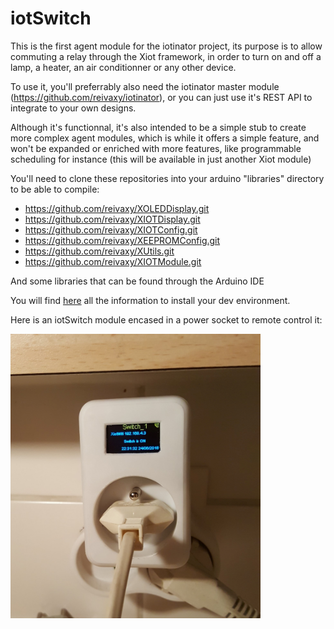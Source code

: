 # iotSwitch

This is the first agent module for the iotinator project, its purpose is to allow commuting a relay through the Xiot framework, in order to turn on and off a lamp, a heater, an air conditionner or any other device.

To use it, you'll preferrably also need the iotinator master module (https://github.com/reivaxy/iotinator), or you can just use it's REST API to integrate to your own designs.

Although it's functionnal, it's also intended to be a simple stub to create more complex agent modules, which is while it offers a simple feature, and won't be expanded or enriched with more features, like programmable scheduling for instance (this will be available in just another Xiot module)

You'll need to clone these repositories into your arduino "libraries" directory to be able to compile:

- https://github.com/reivaxy/XOLEDDisplay.git 
- https://github.com/reivaxy/XIOTDisplay.git
- https://github.com/reivaxy/XIOTConfig.git
- https://github.com/reivaxy/XEEPROMConfig.git
- https://github.com/reivaxy/XUtils.git
- https://github.com/reivaxy/XIOTModule.git


And some libraries that can be found through the Arduino IDE

You will find <a href="https://github.com/reivaxy/iotinator/wiki/07.-Dev-environnement-and-debug">here</a> all the information to install your dev environment.

Here is an iotSwitch module encased in a power socket to remote control it:

<img src="https://raw.githubusercontent.com/reivaxy/iotinator/master/resources/prototype/finished.jpg" width="400px"/>

 
